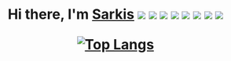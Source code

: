 <h1 align="center">Hi there, I'm <a href="https://t.me/sarkisio" target="_blank">Sarkis</a> 
<img src="https://img.shields.io/badge/JavaScript-005571?style=for-the-badge&logo=javascript&logoColor=yellow" />
<img src="https://img.shields.io/badge/react-005571?style=for-the-badge&logo=react&logoColor=61DAFB" />
<img src="https://img.shields.io/badge/html5-005571?style=for-the-badge&logo=html5&logoColor=E34F26" />
  
<img src="https://img.shields.io/badge/css3-005571?style=for-the-badge&logo=css3&logoColor=1572B6" />
<img src="https://img.shields.io/badge/cssmodules-005571?style=for-the-badge&logo=cssmodules&logoColor=#000000" />
<img src="https://img.shields.io/badge/JavaScript-005571?style=for-the-badge&logo=javascript&logoColor=yellow" />
<img src="https://img.shields.io/badge/Volvo-red?style=for-the-badge&logo=volvo&logoColor=%23003057">
<img src="https://img.shields.io/badge/Volvo-red?style=for-the-badge&logo=volvo&logoColor=%23003057" />

[![Top Langs](https://github-readme-stats.vercel.app/api/top-langs/?username=anuraghazra)](https://github.com/anuraghazra/github-readme-stats)

